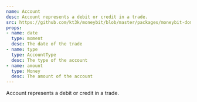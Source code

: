 ```yaml
---
name: Account
desc: Account represents a debit or credit in a trade.
src: https://github.com/kt3k/moneybit/blob/master/packages/moneybit-domain/account.js
props:
- name: date
  type: moment
  desc: The date of the trade
- name: type
  type: AccountType
  desc: The type of the account
- name: amount
  type: Money
  desc: The amount of the account
---
```


Account represents a debit or credit in a trade.
